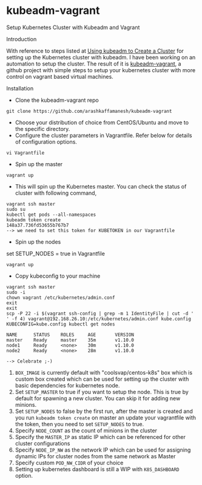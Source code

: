 # kubeadm-vagrant
Setup Kubernetes Cluster with Kubeadm and Vagrant

Introduction

With reference to steps listed at [Using kubeadm to Create a Cluster](https://kubernetes.io/docs/setup/independent/create-cluster-kubeadm/) for setting up the Kubernetes cluster with kubeadm. I have been working on an automation to setup the cluster. The result of it is [kubeadm-vagrant](https://github.com/coolsvap/kubeadm-vagrant), a github project with simple steps to setup your kubernetes cluster with more control on vagrant based virtual machines.

Installation

- Clone the kubeadm-vagrant repo

```git clone https://github.com/arashkaffamanesh/kubeadm-vagrant ```

- Choose your distribution of choice from CentOS/Ubuntu and move to the specific directory.
- Configure the cluster parameters in Vagrantfile. Refer below for details of configuration options.

``` vi Vagrantfile ```

- Spin up the master

``` vagrant up ```

- This will spin up the Kubernetes master. You can check the status of cluster with following command,

```
vagrant ssh master
sudo su
kubectl get pods --all-namespaces
kubeadm token create
148a37.736fd53655b767b7
--> we need to set this token for KUBETOKEN in our Vagrantfile
```

- Spin up the nodes

set SETUP_NODES = true in Vagrantfile

``` vagrant up ```

- Copy kubeconfig to your machine

```
vagrant ssh master
sudo -i
chown vagrant /etc/kubernetes/admin.conf
exit
exit
scp -P 22 -i $(vagrant ssh-config | grep -m 1 IdentityFile | cut -d ' ' -f 4) vagrant@192.168.26.10:/etc/kubernetes/admin.conf kube.config
KUBECONFIG=kube.config kubectl get nodes

NAME      STATUS    ROLES     AGE       VERSION
master    Ready     master    35m       v1.10.0
node1     Ready     <none>    30m       v1.10.0
node2     Ready     <none>    28m       v1.10.0

--> Celebrate ;-)

```
1. ``` BOX_IMAGE ``` is currently default with &quot;coolsvap/centos-k8s&quot; box which is custom box created which can be used for setting up the cluster with basic dependencies for kubernetes node.
2. Set ``` SETUP_MASTER ``` to true if you want to setup the node. This is true by default for spawning a new cluster. You can skip it for adding new minions.
3. Set ``` SETUP_NODES ``` to false by the first run, after the master is created and you run ```kubeadm token create``` on master an update your vagrantfile with the token, then you need to set ``` SETUP_NODES ``` to true.
4. Specify ``` NODE_COUNT ``` as the count of minions in the cluster
5. Specify  the ``` MASTER_IP ``` as static IP which can be referenced for other cluster configurations
6. Specify ``` NODE_IP_NW ``` as the network IP which can be used for assigning dynamic IPs for cluster nodes from the same network as Master
7. Specify custom ``` POD_NW_CIDR ``` of your choice
8. Setting up kubernetes dashboard is still a WIP with ``` K8S_DASHBOARD ``` option.
```
